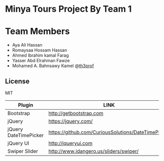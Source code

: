 # Minya Tours Project By Team 1

# Team Members
- Aya Ali Hassan
- Romaysaa Hossam Hassan
- Ahmed Ibrahim kamal Farag
- Yasser Abd Elrahman Fawze
- Mohamed A. Bahnsawy Kamel @[th3prof](https://github.com/th3pr "th3prof")
## License 

MIT 

| Plugin | LINK |
| ------ | ------ |
| Bootstrap | http://getbootstrap.com |
| jQuery | https://jquery.com/ |
| jQuery DateTimePicker | https://github.com/CuriousSolutions/DateTimePicker |
| jQuery UI | http://jqueryui.com |
| Swiper Slider | http://www.idangero.us/sliders/swiper/ |
